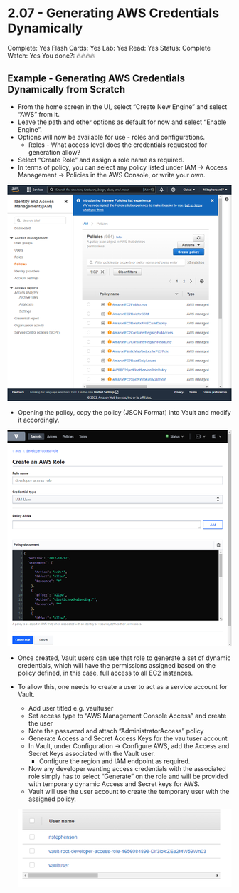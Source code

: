 # 2.07 - Generating AWS Credentials Dynamically

Complete: Yes
Flash Cards: Yes
Lab: Yes
Read: Yes
Status: Complete
Watch: Yes
You done?: 🔥🔥🔥🔥

## Example - Generating AWS Credentials Dynamically from Scratch

- From the home screen in the UI, select “Create New Engine” and select “AWS” from it.
- Leave the path and other options as default for now and select “Enable Engine”.
- Options will now be available for use - roles and configurations.
    - Roles - What access level does the credentials requested for generation allow?
- Select “Create Role” and assign a role name as required.
- In terms of policy, you can select any policy listed under IAM → Access Management → Policies in the AWS Console, or write your own.

![Untitled](./2%2007%20-%20Generating%20AWS%20Credentials%20Dynamically//Untitled.png)

- Opening the policy, copy the policy (JSON Format) into Vault and modify it accordingly.

![Untitled](./2%2007%20-%20Generating%20AWS%20Credentials%20Dynamically//Untitled%201.png)

- Once created, Vault users can use that role to generate a set of dynamic credentials, which will have the permissions assigned based on the policy defined, in this case, full access to all EC2 instances.
- To allow this, one needs to create a user to act as a service account for Vault.
    - Add user titled e.g. vaultuser
    - Set access type to “AWS Management Console Access” and create the user
    - Note the password and attach “AdministratorAccess” policy
    - Generate Access and Secret Access Keys for the vaultuser account
    - In Vault, under Configuration → Configure AWS, add the Access and Secret Keys associated with the Vault user.
        - Configure the region and IAM endpoint as required.
    - Now any developer wanting access credentials with the associated role simply has to select “Generate” on the role and will be provided with temporary dynamic Access and Secret keys for AWS.
    - Vault will use the user account to create the temporary user with the assigned policy.
    
    ![Untitled](./2%2007%20-%20Generating%20AWS%20Credentials%20Dynamically//Untitled%202.png)